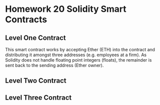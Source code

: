 # Homework 20 Solidity Smart Contracts 

## Level One Contract

This smart contract works by accepting Ether (ETH) into the contract and distributing it amongst three addresses (e.g. employees at a firm). As Solidity does not handle floating point integers (floats), the remainder is sent back to the sending address (Ether owner).

## Level Two Contract


## Level Three Contract